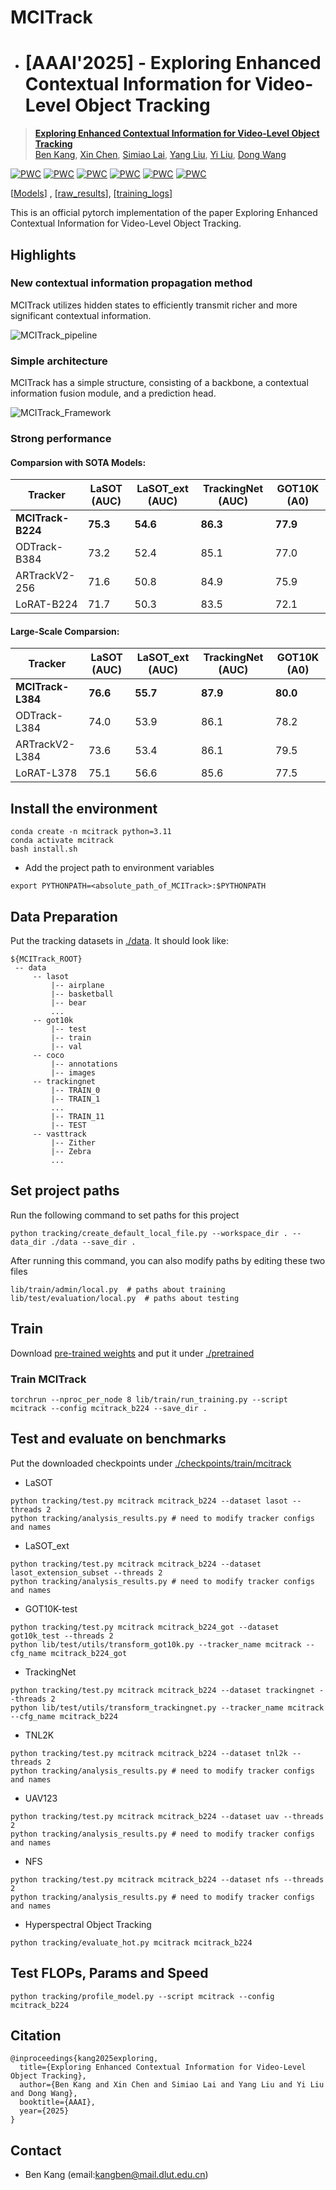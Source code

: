 # MCITrack
* # [AAAI'2025] - Exploring Enhanced Contextual Information for Video-Level Object Tracking
> [**Exploring Enhanced Contextual Information for Video-Level Object Tracking**](https://arxiv.org/pdf/2412.11023v1)<br>
[Ben Kang](https://scholar.google.com.hk/citations?user=By9F6bwAAAAJ), [Xin Chen](https://scholar.google.com.hk/citations?user=A04HWTIAAAAJ), [Simiao Lai](https://scholar.google.com/citations?user=_It52jkAAAAJ&hl=zh-CN&oi=ao), [Yang Liu](https://faculty.dlut.edu.cn/liuyang1/zh_CN/index.htm), [Yi Liu](https://www.owenliu.net/), [Dong Wang](http://faculty.dlut.edu.cn/wangdongice/zh_CN/index.htm)

[![PWC](https://img.shields.io/endpoint.svg?url=https://paperswithcode.com/badge/exploring-enhanced-contextual-information-for-1/visual-object-tracking-on-lasot)](https://paperswithcode.com/sota/visual-object-tracking-on-lasot?p=exploring-enhanced-contextual-information-for-1)
[![PWC](https://img.shields.io/endpoint.svg?url=https://paperswithcode.com/badge/exploring-enhanced-contextual-information-for-1/visual-object-tracking-on-tnl2k)](https://paperswithcode.com/sota/visual-object-tracking-on-tnl2k?p=exploring-enhanced-contextual-information-for-1)
[![PWC](https://img.shields.io/endpoint.svg?url=https://paperswithcode.com/badge/exploring-enhanced-contextual-information-for-1/visual-object-tracking-on-trackingnet)](https://paperswithcode.com/sota/visual-object-tracking-on-trackingnet?p=exploring-enhanced-contextual-information-for-1)
[![PWC](https://img.shields.io/endpoint.svg?url=https://paperswithcode.com/badge/exploring-enhanced-contextual-information-for-1/semi-supervised-video-object-segmentation-on-15)](https://paperswithcode.com/sota/semi-supervised-video-object-segmentation-on-15?p=exploring-enhanced-contextual-information-for-1)
[![PWC](https://img.shields.io/endpoint.svg?url=https://paperswithcode.com/badge/exploring-enhanced-contextual-information-for-1/visual-object-tracking-on-got-10k)](https://paperswithcode.com/sota/visual-object-tracking-on-got-10k?p=exploring-enhanced-contextual-information-for-1)
[![PWC](https://img.shields.io/endpoint.svg?url=https://paperswithcode.com/badge/exploring-enhanced-contextual-information-for-1/visual-object-tracking-on-lasot-ext)](https://paperswithcode.com/sota/visual-object-tracking-on-lasot-ext?p=exploring-enhanced-contextual-information-for-1)

[[Models](https://drive.google.com/drive/folders/1x6hTaBpF8dO_G8TsBn9z-or7FtKBF1mb?usp=sharing)] , [[raw_results](https://drive.google.com/file/d/1zgCks9KNd0iVFrKtOvXrcxTKM4CfEok7/view?usp=sharing)], [[training_logs](https://drive.google.com/file/d/178JHRHi1JaNg-0yGehkcSBgzwpufMGSJ/view?usp=sharing)]

This is an official pytorch implementation of the paper Exploring Enhanced Contextual Information for Video-Level Object Tracking.


## Highlights
### New contextual information propagation method
MCITrack utilizes hidden states to efficiently transmit richer and more significant contextual information.

![MCITrack_pipeline](figures/pipeline.png)

### Simple architecture 
MCITrack has a simple structure, consisting of a backbone, a contextual information fusion module, and a prediction head.

![MCITrack_Framework](figures/framework.png)


### Strong performance
#### Comparsion with SOTA Models:
| Tracker           | LaSOT (AUC) | LaSOT_ext (AUC) | TrackingNet (AUC) | GOT10K (A0) | 
|-------------------|-------------|-----------------|-------------------|-------------|
| **MCITrack-B224** | **75.3**    | **54.6**        | **86.3**          | **77.9**    |
| ODTrack-B384      | 73.2        | 52.4            | 85.1              | 77.0        | 
| ARTrackV2-256     | 71.6        | 50.8            | 84.9              | 75.9        | 
| LoRAT-B224        | 71.7        | 50.3            | 83.5              | 72.1        |

#### Large-Scale Comparsion:
| Tracker           | LaSOT (AUC) | LaSOT_ext (AUC) | TrackingNet (AUC) | GOT10K (A0) | 
|-------------------|-------------|-----------------|-------------------|-------------|
| **MCITrack-L384** | **76.6**    | **55.7**        | **87.9**          | **80.0**    |
| ODTrack-L384      | 74.0        | 53.9            | 86.1              | 78.2        | 
| ARTrackV2-L384    | 73.6        | 53.4            | 86.1              | 79.5        | 
| LoRAT-L378        | 75.1        | 56.6            | 85.6              | 77.5        |

## Install the environment
```
conda create -n mcitrack python=3.11
conda activate mcitrack
bash install.sh
```

* Add the project path to environment variables
```
export PYTHONPATH=<absolute_path_of_MCITrack>:$PYTHONPATH
```

## Data Preparation
Put the tracking datasets in [./data](data). It should look like:

   ```
   ${MCITrack_ROOT}
    -- data
        -- lasot
            |-- airplane
            |-- basketball
            |-- bear
            ...
        -- got10k
            |-- test
            |-- train
            |-- val
        -- coco
            |-- annotations
            |-- images
        -- trackingnet
            |-- TRAIN_0
            |-- TRAIN_1
            ...
            |-- TRAIN_11
            |-- TEST
        -- vasttrack
            |-- Zither
            |-- Zebra
            ...
   ```

## Set project paths
Run the following command to set paths for this project
```
python tracking/create_default_local_file.py --workspace_dir . --data_dir ./data --save_dir .
```
After running this command, you can also modify paths by editing these two files
```
lib/train/admin/local.py  # paths about training
lib/test/evaluation/local.py  # paths about testing
```

## Train
Download [pre-trained weights](https://drive.google.com/drive/folders/1qDAMcU3JpahV7MriEOl4KfjKvAAFXd3E?usp=sharing) and put it under [./pretrained](pretrained)
### Train MCITrack
```
torchrun --nproc_per_node 8 lib/train/run_training.py --script mcitrack --config mcitrack_b224 --save_dir .
```



## Test and evaluate on benchmarks
Put the downloaded checkpoints under [./checkpoints/train/mcitrack](/checkpoints)
- LaSOT
```
python tracking/test.py mcitrack mcitrack_b224 --dataset lasot --threads 2
python tracking/analysis_results.py # need to modify tracker configs and names
```
- LaSOT_ext
```
python tracking/test.py mcitrack mcitrack_b224 --dataset lasot_extension_subset --threads 2
python tracking/analysis_results.py # need to modify tracker configs and names
```

- GOT10K-test
```
python tracking/test.py mcitrack mcitrack_b224_got --dataset got10k_test --threads 2
python lib/test/utils/transform_got10k.py --tracker_name mcitrack --cfg_name mcitrack_b224_got
```
- TrackingNet
```
python tracking/test.py mcitrack mcitrack_b224 --dataset trackingnet --threads 2
python lib/test/utils/transform_trackingnet.py --tracker_name mcitrack --cfg_name mcitrack_b224
```
- TNL2K
```
python tracking/test.py mcitrack mcitrack_b224 --dataset tnl2k --threads 2
python tracking/analysis_results.py # need to modify tracker configs and names
```
- UAV123
```
python tracking/test.py mcitrack mcitrack_b224 --dataset uav --threads 2
python tracking/analysis_results.py # need to modify tracker configs and names
```
- NFS
```
python tracking/test.py mcitrack mcitrack_b224 --dataset nfs --threads 2
python tracking/analysis_results.py # need to modify tracker configs and names
```

- Hyperspectral Object Tracking
```
python tracking/evaluate_hot.py mcitrack mcitrack_b224
```

## Test FLOPs, Params and Speed
```
python tracking/profile_model.py --script mcitrack --config mcitrack_b224
```

## Citation
```
@inproceedings{kang2025exploring,
  title={Exploring Enhanced Contextual Information for Video-Level Object Tracking}, 
  author={Ben Kang and Xin Chen and Simiao Lai and Yang Liu and Yi Liu and Dong Wang},
  booktitle={AAAI},
  year={2025}
}
```



## Contact
* Ben Kang (email:kangben@mail.dlut.edu.cn)


